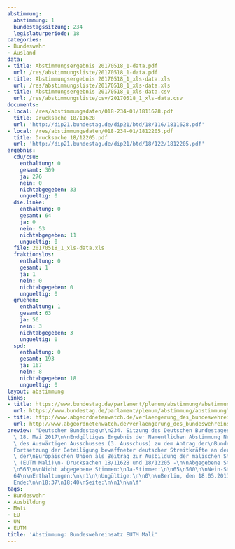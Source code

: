 ```yaml
---
abstimmung:
  abstimmung: 1
  bundestagssitzung: 234
  legislaturperiode: 18
categories:
- Bundeswehr
- Ausland
data:
- title: Abstimmungsergebnis 20170518_1-data.pdf
  url: /res/abstimmungsliste/20170518_1-data.pdf
- title: Abstimmungsergebnis 20170518_1_xls-data.xls
  url: /res/abstimmungsliste/20170518_1_xls-data.xls
- title: Abstimmungsergebnis 20170518_1_xls-data.csv
  url: /res/abstimmungsliste/csv/20170518_1_xls-data.csv
documents:
- local: /res/abstimmungsdaten/018-234-01/1811628.pdf
  title: Drucksache 18/11628
  url: 'http://dip21.bundestag.de/dip21/btd/18/116/1811628.pdf'
- local: /res/abstimmungsdaten/018-234-01/1812205.pdf
  title: Drucksache 18/12205.pdf
  url: 'http://dip21.bundestag.de/dip21/btd/18/122/1812205.pdf'
ergebnis:
  cdu/csu:
    enthaltung: 0
    gesamt: 309
    ja: 276
    nein: 0
    nichtabgegeben: 33
    ungueltig: 0
  die.linke:
    enthaltung: 0
    gesamt: 64
    ja: 0
    nein: 53
    nichtabgegeben: 11
    ungueltig: 0
  file: 20170518_1_xls-data.xls
  fraktionslos:
    enthaltung: 0
    gesamt: 1
    ja: 1
    nein: 0
    nichtabgegeben: 0
    ungueltig: 0
  gruenen:
    enthaltung: 1
    gesamt: 63
    ja: 56
    nein: 3
    nichtabgegeben: 3
    ungueltig: 0
  spd:
    enthaltung: 0
    gesamt: 193
    ja: 167
    nein: 8
    nichtabgegeben: 18
    ungueltig: 0
layout: abstimmung
links:
- title: https://www.bundestag.de/parlament/plenum/abstimmung/abstimmung?id=463
  url: https://www.bundestag.de/parlament/plenum/abstimmung/abstimmung?id=463
- title: http://www.abgeordnetenwatch.de/verlaengerung_des_bundeswehreinsatzes_in_mali_eutm-1105-875.html
  url: http://www.abgeordnetenwatch.de/verlaengerung_des_bundeswehreinsatzes_in_mali_eutm-1105-875.html
preview: "Deutscher Bundestag\n\n234. Sitzung des Deutschen Bundestages\nam Donnerstag,\
  \ 18. Mai 2017\n\nEndgültiges Ergebnis der Namentlichen Abstimmung Nr. 1\n\nBeschlussempfehlung\
  \ des Auswärtigen Ausschusses (3. Ausschuss) zu dem Antrag der\nBundesregierung\n\
  Fortsetzung der Beteiligung bewaffneter deutscher Streitkräfte an der Militärmission\
  \ der\nEuropäischen Union als Beitrag zur Ausbildung der malischen Streitkräfte\
  \ (EUTM Mali)\n- Drucksachen 18/11628 und 18/12205 -\n\nAbgegebene Stimmen insgesamt:\n\
  \n565\n\nNicht abgegebene Stimmen:\nJa-Stimmen:\n\n65\n500\n\nNein-Stimmen:\n\n\
  64\n\nEnthaltungen:\n\n1\n\nUngültige:\n\n0\n\nBerlin, den 18.05.2017\n\nBeginn:\n\
  Ende:\n\n18:37\n18:40\nSeite:\n\n1\n\n\f"
tags:
- Bundeswehr
- Ausbildung
- Mali
- EU
- UN
- EUTM
title: 'Abstimmung: Bundeswehreinsatz EUTM Mali'
---
```

